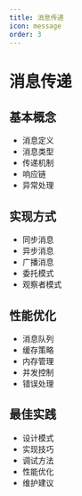 ```yaml
---
title: 消息传递
icon: message
order: 3
---
```


# 消息传递

## 基本概念
- 消息定义
- 消息类型
- 传递机制
- 响应链
- 异常处理

## 实现方式
- 同步消息
- 异步消息
- 广播消息
- 委托模式
- 观察者模式

## 性能优化
- 消息队列
- 缓存策略
- 内存管理
- 并发控制
- 错误处理

## 最佳实践
- 设计模式
- 实现技巧
- 调试方法
- 性能优化
- 维护建议

